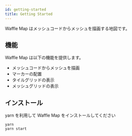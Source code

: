 ```yaml
---
id: getting-started
title: Getting Started
---
```


Waffle Map はメッシュコードからメッシュを描画する地図です。

## 機能

Waffle Map は以下の機能を提供します。

- メッシュコードからメッシュを描画
- マーカーの配置
- タイルグリッドの表示
- メッシュグリッドの表示

## インストール

yarn を利用して Waffle Map をインストールしてください

    yarn
    yarn start
